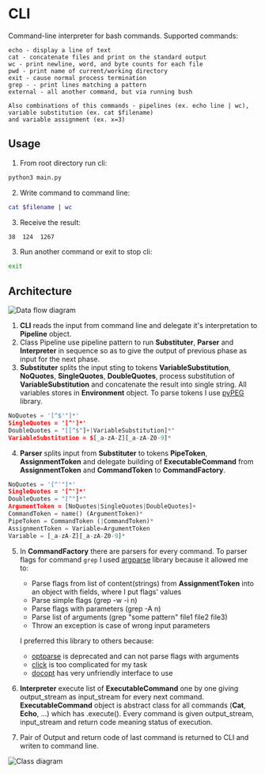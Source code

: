 # CLI
Command-line interpreter for bash commands.
Supported commands:
```
echo - display a line of text
cat - concatenate files and print on the standard output
wc - print newline, word, and byte counts for each file
pwd - print name of current/working directory
exit - cause normal process termination
grep - - print lines matching a pattern
external - all another command, but via running bush 

Also combinations of this commands - pipelines (ex. echo line | wc), variable substitution (ex. cat $filename)
and variable assignment (ex. x=3)
```
## Usage
1) From root directory run cli:
```bash
python3 main.py
```
2) Write command to command line:
```bash
cat $filename | wc
```
3) Receive the result:
```bash
38  124  1267
```
3) Run another command or exit to stop cli:
```bash
exit
```

## Architecture
![Data flow diagram](https://raw.githubusercontent.com/wiki/tiginamaria/SoftwareDesign/images/CLI.png)

1) **CLI** reads the input from command line and delegate it's interpretation to **Pipeline** object. 
2) Class Pipeline use pipeline pattern to run **Substituter**, **Parser** and **Interpreter** in sequence so as to give the output of previous phase as input for the next phase.
3) **Substituter** splits the input sting to tokens **VariableSubstitution**, **NoQuotes**, **SingleQuotes**, **DoubleQuotes**, process substitution of **VariableSubstitution** and concatenate the result into single string. All variables stores in **Environment** object. To parse tokens I use [pyPEG](https://fdik.org/pyPEG/) library.
```python
NoQuotes = '[^$'"]*'
SingleQuotes = '[^']*'
DoubleQuotes = "[[^$"]+|VariableSubstitution]*"
VariableSubstitution = $[_a-zA-Z][_a-zA-Z0-9]*
```
4) **Parser** splits input from **Substituter** to tokens **PipeToken**, **AssignmentToken** and delegate building of **ExecutableCommand** from **AssignmentToken** and **CommandToken** to **CommandFactory**.
```python
NoQuotes = '[^'"]*'
SingleQuotes = '[^']*'
DoubleQuotes = "[^"]*"
ArgumentToken = [NoQuotes|SingleQuotes|DoubleQuotes]+
CommandToken = name() (ArgumentToken)*
PipeToken = CommandToken (|CommandToken)*
AssignmentToken = Variable=ArgumentToken
Variable = [_a-zA-Z][_a-zA-Z0-9]*
```
5) In **CommandFactory** there are parsers for every command. To parser flags for command ```grep``` I used [argparse](https://docs.python.org/2/library/argparse.html) library because it allowed me to:
    * Parse flags from list of content(strings) from **AssignmentToken** into an object with fields, where I put flags' values 
    * Parse simple flags (grep -w -i n)
    * Parse flags with parameters (grep -A n)
    * Parse list of arguments (grep "some pattern" file1 file2 file3)
    * Throw an exception is case of wrong input parameters
    
    I preferred this library to others because:
    * [optparse](https://docs.python.org/2/library/optparse.html) is deprecated and can not parse flags with arguments
    * [click](https://click.palletsprojects.com/en/7.x/) is too complicated for my task
    * [docopt](https://github.com/docopt/docopt) has very unfriendly interface to use 
    
6) **Interpreter** execute list of **ExecutableCommand** one by one giving output_stream as input_stream for every next command. **ExecutableCommand** object is abstract class for all commands (**Cat**, **Echo**, ...) which has .execute(). Every command is given output_stream, input_stream and return code meaning status of execution.

7) Pair of Output and return code of last command is returned to CLI and writen to command line.

![Class diagram](https://raw.githubusercontent.com/wiki/tiginamaria/SoftwareDesign/images/CLI_class.png)
